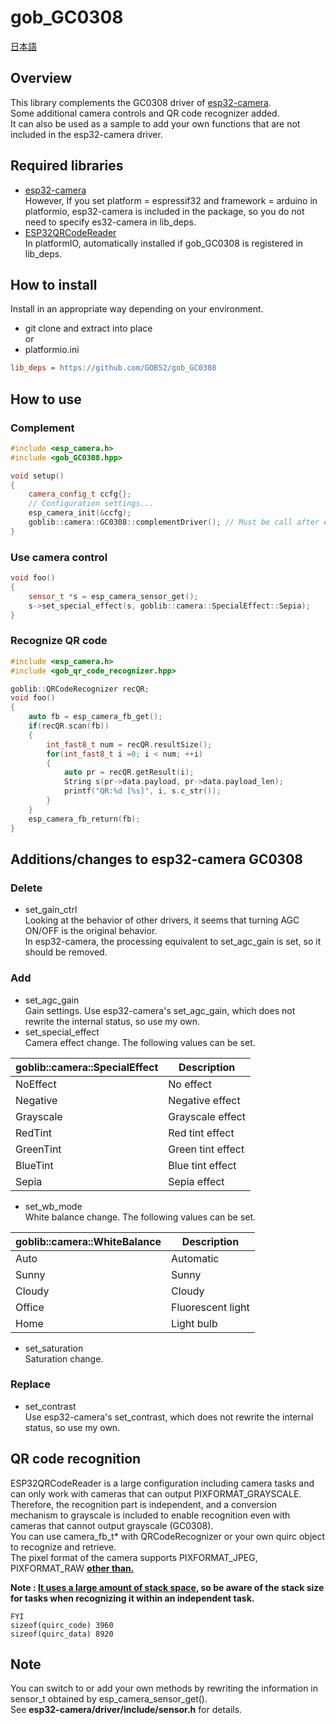 # gob_GC0308

[日本語](README.md)

## Overview
This library complements the GC0308 driver of [esp32-camera](https://github.com/espressif/esp32-camera).  
Some additional camera controls and QR code recognizer added.  
It can also be used as a sample to add your own functions that are not included in the esp32-camera driver.

## Required libraries
* [esp32-camera](https://github.com/espressif/esp32-camera)  
However, If you set platform = espressif32 and framework = arduino in platformio, esp32-camera is included in the package, so you do not need to specify es32-camera in lib_deps.
* [ESP32QRCodeReader](https://github.com/alvarowolfx/ESP32QRCodeReader)  
In platformIO, automatically installed if gob\_GC0308 is registered in lib_deps.

## How to install
Install in an appropriate way depending on your environment.
* git clone and extract into place  
or
* platformio.ini
```ini
lib_deps = https://github.com/GOB52/gob_GC0308
```
## How to use

### Complement
```cpp
#include <esp_camera.h>
#include <gob_GC0308.hpp>

void setup()
{
    camera_config_t ccfg{};
    // Configuration settings...
    esp_camera_init(&ccfg);
    goblib::camera::GC0308::complementDriver(); // Must be call after esp_camera_init()
}
```
### Use camera control
```cpp
void foo()
{
    sensor_t *s = esp_camera_sensor_get();
    s->set_special_effect(s, goblib::camera::SpecialEffect::Sepia);
}
```

### Recognize QR code
```cpp
#include <esp_camera.h>
#include <gob_qr_code_recognizer.hpp>

goblib::QRCodeRecognizer recQR;
void foo()
{
    auto fb = esp_camera_fb_get();
    if(recQR.scan(fb))
    {
        int_fast8_t num = recQR.resultSize();
        for(int_fast8_t i =0; i < num; ++i)
        {
            auto pr = recQR.getResult(i);
            String s(pr->data.payload, pr->data.payload_len);
            printf("QR:%d [%s]", i, s.c_str());
        }
    }
    esp_camera_fb_return(fb);
}
```

##  Additions/changes to esp32-camera GC0308
### Delete
* set\_gain\_ctrl  
Looking at the behavior of other drivers, it seems that turning AGC ON/OFF is the original behavior.  
In esp32-camera, the processing equivalent to set_agc_gain is set, so it should be removed.
### Add
* set\_agc\_gain  
Gain settings. Use esp32-camera's set_agc_gain, which does not rewrite the internal status, so use my own.
* set\_special\_effect  
Camera effect change. The following values can be set.

|goblib::<zero-width space>camera::SpecialEffect|Description|
|---|---|
|NoEffect|No effect|
|Negative|Negative effect|
|Grayscale|Grayscale effect|
|RedTint|Red tint effect|
|GreenTint|Green tint effect|
|BlueTint|Blue tint effect|
|Sepia|Sepia effect|

* set\_wb\_mode  
White balance change. The following values can be set.

|goblib::<zero-width space>camera::WhiteBalance|Description|
|---|---|
|Auto|Automatic|
|Sunny|Sunny|
|Cloudy|Cloudy|
|Office|Fluorescent light|
|Home|Light bulb|

* set\_saturation  
Saturation change.

### Replace
* set\_contrast  
Use esp32-camera's set_contrast, which does not rewrite the internal status, so use my own.

## QR code recognition
ESP32QRCodeReader is a large configuration including camera tasks and can only work with cameras that can output PIXFORMAT\_GRAYSCALE.  
Therefore, the recognition part is independent, and a conversion mechanism to grayscale is included to enable recognition even with cameras that cannot output grayscale (GC0308).  
You can use camera\_fb\_t* with QRCodeRecognizer or your own quirc object to recognize and retrieve.  
The pixel format of the camera supports PIXFORMAT\_JPEG, PIXFORMAT\_RAW <ins>**other than.**</ins>

**Note : <ins>It uses a large amount of stack space</ins>, so be aware of the stack size for tasks when recognizing it within an independent task.**

```
FYI
sizeof(quirc_code) 3960
sizeof(quirc_data) 8920
```

## Note
You can switch to or add your own methods by rewriting the information in sensor\_t obtained by esp\_camera\_sensor\_get().  
See **esp32-camera/driver/include/sensor.h** for details.
